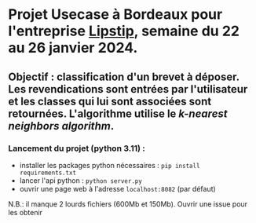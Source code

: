 # Projet Usecase à Bordeaux pour l'entreprise [Lipstip](https://lipstip.com/), semaine du 22 au 26 janvier 2024.

## Objectif : classification d'un brevet à déposer. Les revendications sont entrées par l'utilisateur et les classes qui lui sont associées sont retournées. L'algorithme utilise le *k-nearest neighbors algorithm*.

### Lancement du projet (python 3.11) :
- installer les packages python nécessaires :
  ```pip install requirements.txt```
- lancer l'api python :
  ```python server.py```
- ouvrir une page web à l'adresse ```localhost:8082``` (par défaut)

N.B.: il manque 2 lourds fichiers (600Mb et 150Mb). Ouvrir une issue pour les obtenir
